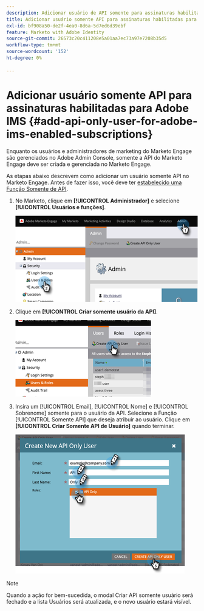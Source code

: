 ```yaml
---
description: Adicionar usuário de API somente para assinaturas habilitadas para Adobe IMS - Documentação do Marketo - Documentação do produto
title: Adicionar usuário somente API para assinaturas habilitadas para Adobe IMS
exl-id: bf908a50-de2f-4ea0-8d6a-5d7ed6d39ebf
feature: Marketo with Adobe Identity
source-git-commit: 26573c20c411208e5a01aa7ec73a97e7208b35d5
workflow-type: tm+mt
source-wordcount: '152'
ht-degree: 0%

---
```


# Adicionar usuário somente API para assinaturas habilitadas para Adobe IMS {#add-api-only-user-for-adobe-ims-enabled-subscriptions}

Enquanto os usuários e administradores de marketing do Marketo Engage são gerenciados no Adobe Admin Console, somente a API do Marketo Engage deve ser criada e gerenciada no Marketo Engage.

As etapas abaixo descrevem como adicionar um usuário somente API no Marketo Engage. Antes de fazer isso, você deve ter [estabelecido uma Função Somente de API](/help/marketo/product-docs/administration/users-and-roles/create-an-api-only-user-role.md).

1. No Marketo, clique em **[!UICONTROL Administrador]** e selecione **[!UICONTROL Usuários e funções]**.

   ![](assets/add-api-only-user-for-adobe-ims-1.png)

1. Clique em **[!UICONTROL Criar somente usuário da API]**.

   ![](assets/add-api-only-user-for-adobe-ims-2.png)

1. Insira um [!UICONTROL Email], [!UICONTROL Nome] e [!UICONTROL Sobrenome] somente para o usuário da API. Selecione a Função [!UICONTROL Somente API] que deseja atribuir ao usuário. Clique em **[!UICONTROL Criar Somente API de Usuário]** quando terminar.

   ![](assets/add-api-only-user-for-adobe-ims-3.png)

>[!NOTE]
>
>Quando a ação for bem-sucedida, o modal Criar API somente usuário será fechado e a lista Usuários será atualizada, e o novo usuário estará visível.
